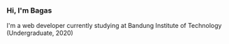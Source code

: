 <h3>Hi, I'm Bagas</h3>

I'm a web developer currently studying at Bandung Institute of Technology (Undergraduate, 2020)
